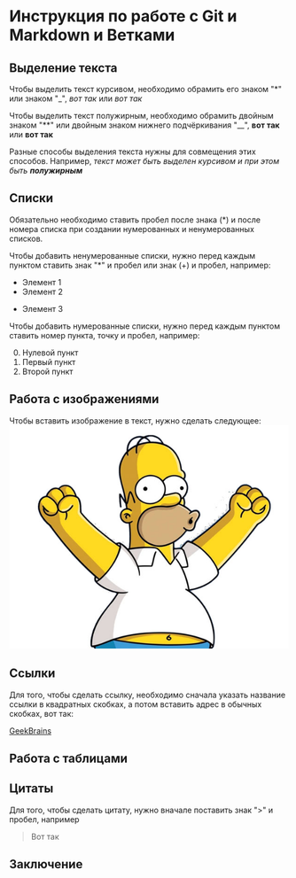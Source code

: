 # Инструкция по работе с Git и Markdown и Ветками

## Выделение текста

Чтобы выделить текст курсивом, необходимо обрамить его знаком "*" или знаком "_", *вот так* или _вот так_

Чтобы выделить текст полужирным, необходимо обрамить двойным знаком "**" или двойным знаком нижнего подчёркивания "__", **вот так** или __вот так__

Разные способы выделения текста нужны для совмещения этих способов. Например, _текст может быть выделен курсивом и при этом быть **полужирным**_

## Списки

Обязательно необходимо ставить пробел после знака (*) и после номера списка при создании нумерованных и ненумерованных списков.

Чтобы добавить ненумерованные списки, нужно перед каждым пунктом ставить знак "*" и пробел или знак (+) и пробел, например:

* Элемент 1
* Элемент 2
+ Элемент 3

Чтобы добавить нумерованные списки, нужно перед каждым пунктом ставить номер пункта, точку и пробел, например:

0. Нулевой пункт
1. Первый пункт
2. Второй пункт

## Работа с изображениями

Чтобы вставить изображение в текст, нужно сделать следующее:
![Привет, это балбес!](gomer.jpg)

## Ссылки

Для того, чтобы сделать ссылку, необходимо сначала указать название ссылки в квадратных скобках, а потом вставить адрес в обычных скобках, вот так:

[GeekBrains](https://gb.ru)

## Работа с таблицами

## Цитаты

Для того, чтобы сделать цитату, нужно вначале поставить знак ">" и пробел, например

> Вот так

## Заключение